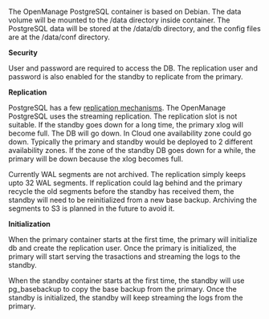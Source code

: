 The OpenManage PostgreSQL container is based on Debian. The data volume will be mounted to the /data directory inside container. The PostgreSQL data will be stored at the /data/db directory, and the config files are at the /data/conf directory.

**Security**

User and password are required to access the DB. The replication user and password is also enabled for the standby to replicate from the primary.

**Replication**

PostgreSQL has a few [replication mechanisms](https://www.postgresql.org/docs/current/static/high-availability.html). The OpenManage PostgreSQL uses the streaming replication. The replication slot is not suitable. If the standby goes down for a long time, the primary xlog will become full. The DB will go down. In Cloud one availability zone could go down. Typically the primary and standby would be deployed to 2 different availability zones. If the zone of the standby DB goes down for a while, the primary will be down because the xlog becomes full.

Currently WAL segments are not archived. The replication simply keeps upto 32 WAL segments. If replication could lag behind and the primary recycle the old segments before the standby has received them, the standby will need to be reinitialized from a new base backup. Archiving the segments to S3 is planned in the future to avoid it.

**Initialization**

When the primary container starts at the first time, the primary will initialize db and create the replication user. Once the primary is initialized, the primary will start serving the trasactions and streaming the logs to the standby.

When the standby container starts at the first time, the standby will use pg_basebackup to copy the base backup from the primary. Once the standby is initialized, the standby will keep streaming the logs from the primary.
